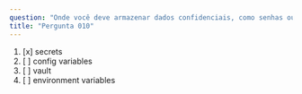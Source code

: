 ```yaml
---
question: "Onde você deve armazenar dados confidenciais, como senhas ou certificados, que serão usados em workflows"
title: "Pergunta 010"
---
```


1. [x] secrets  
1. [ ] config variables  
1. [ ] vault  
1. [ ] environment variables  
